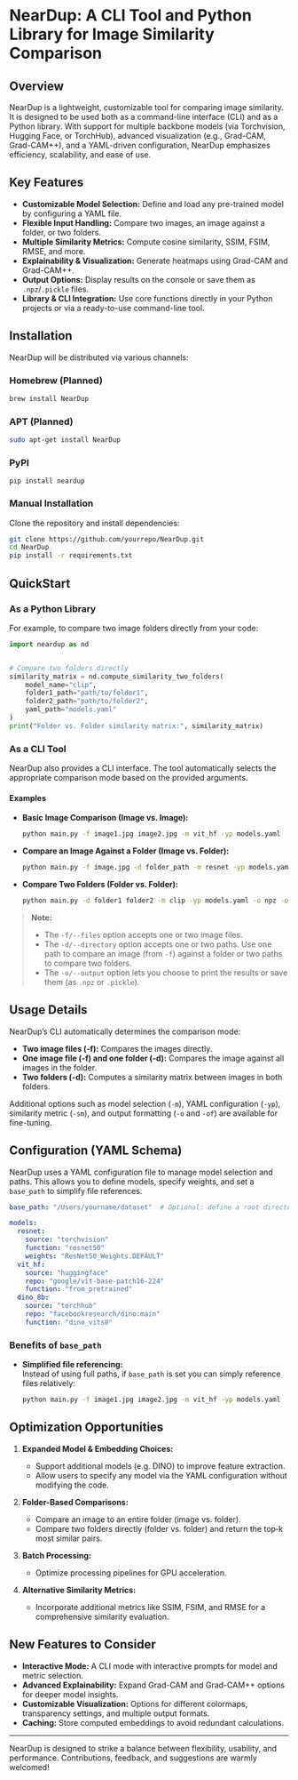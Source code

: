 # NearDup: A CLI Tool and Python Library for Image Similarity Comparison

## Overview
NearDup is a lightweight, customizable tool for comparing image similarity. It is designed to be used both as a command-line interface (CLI) and as a Python library. With support for multiple backbone models (via Torchvision, Hugging Face, or TorchHub), advanced visualization (e.g., Grad-CAM, Grad-CAM++), and a YAML-driven configuration, NearDup emphasizes efficiency, scalability, and ease of use.

## Key Features
- **Customizable Model Selection:** Define and load any pre-trained model by configuring a YAML file.
- **Flexible Input Handling:** Compare two images, an image against a folder, or two folders.
- **Multiple Similarity Metrics:** Compute cosine similarity, SSIM, FSIM, RMSE, and more.
- **Explainability & Visualization:** Generate heatmaps using Grad-CAM and Grad-CAM++.
- **Output Options:** Display results on the console or save them as `.npz`/`.pickle` files.
- **Library & CLI Integration:** Use core functions directly in your Python projects or via a ready-to-use command-line tool.

## Installation
NearDup will be distributed via various channels:

### Homebrew (Planned)
```sh
brew install NearDup
```

### APT (Planned)
```sh
sudo apt-get install NearDup
```

### PyPI
```
pip install neardup
```


### Manual Installation
Clone the repository and install dependencies:
```sh
git clone https://github.com/yourrepo/NearDup.git
cd NearDup
pip install -r requirements.txt
```

## QuickStart

### As a Python Library
For example, to compare two image folders directly from your code:
```python
import neardup as nd 


# Compare two folders directly
similarity_matrix = nd.compute_similarity_two_folders(
    model_name="clip",
    folder1_path="path/to/folder1",
    folder2_path="path/to/folder2",
    yaml_path="models.yaml"
)
print("Folder vs. Folder similarity matrix:", similarity_matrix)
```

### As a CLI Tool
NearDup also provides a CLI interface. The tool automatically selects the appropriate comparison mode based on the provided arguments.

#### Examples

- **Basic Image Comparison (Image vs. Image):**
  ```sh
  python main.py -f image1.jpg image2.jpg -m vit_hf -yp models.yaml
  ```

- **Compare an Image Against a Folder (Image vs. Folder):**
  ```sh
  python main.py -f image.jpg -d folder_path -m resnet -yp models.yaml
  ```

- **Compare Two Folders (Folder vs. Folder):**
  ```sh
  python main.py -d folder1 folder2 -m clip -yp models.yaml -o npz -of results.npz
  ```

> **Note:**  
> - The `-f/--files` option accepts one or two image files.  
> - The `-d/--directory` option accepts one or two paths. Use one path to compare an image (from `-f`) against a folder or two paths to compare two folders.
> - The `-o/--output` option lets you choose to print the results or save them (as `.npz` or `.pickle`).

## Usage Details
NearDup’s CLI automatically determines the comparison mode:
- **Two image files (-f):** Compares the images directly.
- **One image file (-f) and one folder (-d):** Compares the image against all images in the folder.
- **Two folders (-d):** Computes a similarity matrix between images in both folders.
  
Additional options such as model selection (`-m`), YAML configuration (`-yp`), similarity metric (`-sm`), and output formatting (`-o` and `-of`) are available for fine-tuning.

## Configuration (YAML Schema)
NearDup uses a YAML configuration file to manage model selection and paths. This allows you to define models, specify weights, and set a `base_path` to simplify file references.

```yaml
base_path: "/Users/yourname/dataset"  # Optional: define a root directory for images

models:
  resnet:
    source: "torchvision"
    function: "resnet50"
    weights: "ResNet50_Weights.DEFAULT"
  vit_hf:
    source: "huggingface"
    repo: "google/vit-base-patch16-224"
    function: "from_pretrained"
  dino_8b:
    source: "torchhub"
    repo: "facebookresearch/dino:main"
    function: "dino_vits8"
```

### Benefits of `base_path`
- **Simplified file referencing:**  
  Instead of using full paths, if `base_path` is set you can simply reference files relatively:
  ```sh
  python main.py -f image1.jpg image2.jpg -m vit_hf -yp models.yaml
  ```

## Optimization Opportunities

1. **Expanded Model & Embedding Choices:**  
   - Support additional models (e.g. DINO) to improve feature extraction.
   - Allow users to specify any model via the YAML configuration without modifying the code.

2. **Folder-Based Comparisons:**  
   - Compare an image to an entire folder (image vs. folder).
   - Compare two folders directly (folder vs. folder) and return the top‑k most similar pairs.

3. **Batch Processing:**  
   - Optimize processing pipelines for GPU acceleration.

4. **Alternative Similarity Metrics:**  
   - Incorporate additional metrics like SSIM, FSIM, and RMSE for a comprehensive similarity evaluation.

## New Features to Consider
- **Interactive Mode:** A CLI mode with interactive prompts for model and metric selection.
- **Advanced Explainability:** Expand Grad-CAM and Grad-CAM++ options for deeper model insights.
- **Customizable Visualization:** Options for different colormaps, transparency settings, and multiple output formats.
- **Caching:** Store computed embeddings to avoid redundant calculations.
---

NearDup is designed to strike a balance between flexibility, usability, and performance. Contributions, feedback, and suggestions are warmly welcomed!
